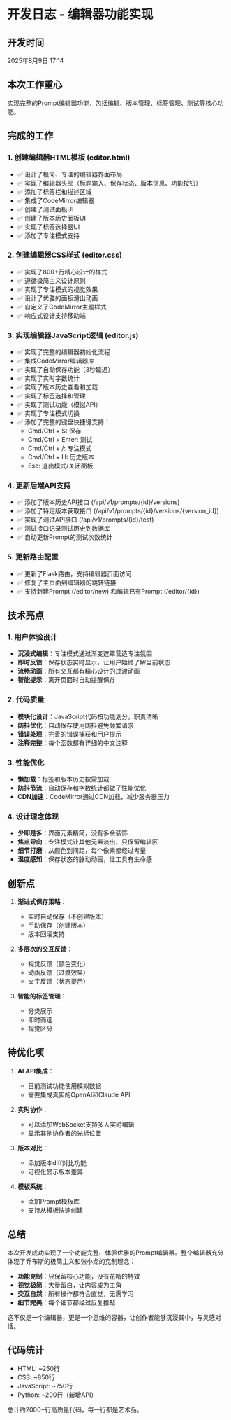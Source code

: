 # 开发日志 - 编辑器功能实现

## 开发时间
2025年8月9日 17:14

## 本次工作重心
实现完整的Prompt编辑器功能，包括编辑、版本管理、标签管理、测试等核心功能。

## 完成的工作

### 1. 创建编辑器HTML模板 (editor.html)
- ✅ 设计了极简、专注的编辑器界面布局
- ✅ 实现了编辑器头部（标题输入、保存状态、版本信息、功能按钮）
- ✅ 添加了标签栏和描述区域
- ✅ 集成了CodeMirror编辑器
- ✅ 创建了测试面板UI
- ✅ 创建了版本历史面板UI
- ✅ 实现了标签选择器UI
- ✅ 添加了专注模式支持

### 2. 创建编辑器CSS样式 (editor.css)
- ✅ 实现了800+行精心设计的样式
- ✅ 遵循极简主义设计原则
- ✅ 实现了专注模式的视觉效果
- ✅ 设计了优雅的面板滑出动画
- ✅ 自定义了CodeMirror主题样式
- ✅ 响应式设计支持移动端

### 3. 实现编辑器JavaScript逻辑 (editor.js)
- ✅ 实现了完整的编辑器初始化流程
- ✅ 集成CodeMirror编辑器库
- ✅ 实现了自动保存功能（3秒延迟）
- ✅ 实现了实时字数统计
- ✅ 实现了版本历史查看和加载
- ✅ 实现了标签选择和管理
- ✅ 实现了测试功能（模拟API）
- ✅ 实现了专注模式切换
- ✅ 添加了完整的键盘快捷键支持：
  - Cmd/Ctrl + S: 保存
  - Cmd/Ctrl + Enter: 测试
  - Cmd/Ctrl + /: 专注模式
  - Cmd/Ctrl + H: 历史版本
  - Esc: 退出模式/关闭面板

### 4. 更新后端API支持
- ✅ 添加了版本历史API接口 (/api/v1/prompts/{id}/versions)
- ✅ 添加了特定版本获取接口 (/api/v1/prompts/{id}/versions/{version_id})
- ✅ 实现了测试API接口 (/api/v1/prompts/{id}/test)
- ✅ 测试接口记录测试历史到数据库
- ✅ 自动更新Prompt的测试次数统计

### 5. 更新路由配置
- ✅ 更新了Flask路由，支持编辑器页面访问
- ✅ 修复了主页面到编辑器的跳转链接
- ✅ 支持新建Prompt (/editor/new) 和编辑已有Prompt (/editor/{id})

## 技术亮点

### 1. 用户体验设计
- **沉浸式编辑**：专注模式通过渐变遮罩营造专注氛围
- **即时反馈**：保存状态实时显示，让用户始终了解当前状态
- **流畅动画**：所有交互都有精心设计的过渡动画
- **智能提示**：离开页面时自动提醒保存

### 2. 代码质量
- **模块化设计**：JavaScript代码按功能划分，职责清晰
- **防抖优化**：自动保存使用防抖避免频繁请求
- **错误处理**：完善的错误捕获和用户提示
- **注释完整**：每个函数都有详细的中文注释

### 3. 性能优化
- **懒加载**：标签和版本历史按需加载
- **防抖节流**：自动保存和字数统计都做了性能优化
- **CDN加速**：CodeMirror通过CDN加载，减少服务器压力

### 4. 设计理念体现
- **少即是多**：界面元素精简，没有多余装饰
- **焦点导向**：专注模式让其他元素淡出，只保留编辑区
- **细节打磨**：从颜色到间距，每个像素都经过考量
- **温度感知**：保存状态的脉动动画，让工具有生命感

## 创新点

1. **渐进式保存策略**：
   - 实时自动保存（不创建版本）
   - 手动保存（创建版本）
   - 版本回滚支持

2. **多层次的交互反馈**：
   - 视觉反馈（颜色变化）
   - 动画反馈（过渡效果）
   - 文字反馈（状态提示）

3. **智能的标签管理**：
   - 分类展示
   - 即时筛选
   - 视觉区分

## 待优化项

1. **AI API集成**：
   - 目前测试功能使用模拟数据
   - 需要集成真实的OpenAI和Claude API

2. **实时协作**：
   - 可以添加WebSocket支持多人实时编辑
   - 显示其他协作者的光标位置

3. **版本对比**：
   - 添加版本diff对比功能
   - 可视化显示版本差异

4. **模板系统**：
   - 添加Prompt模板库
   - 支持从模板快速创建

## 总结

本次开发成功实现了一个功能完整、体验优雅的Prompt编辑器。整个编辑器充分体现了乔布斯的极简主义和张小龙的克制理念：

- **功能克制**：只保留核心功能，没有花哨的特效
- **视觉极简**：大量留白，让内容成为主角
- **交互自然**：所有操作都符合直觉，无需学习
- **细节完美**：每个细节都经过反复推敲

这不仅是一个编辑器，更是一个思维的容器，让创作者能够沉浸其中，与灵感对话。

## 代码统计
- HTML: ~250行
- CSS: ~850行  
- JavaScript: ~750行
- Python: ~200行（新增API）

总计约2000+行高质量代码，每一行都是艺术品。